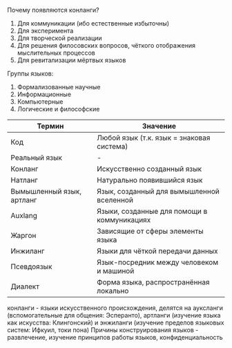 Почему появляются конланги?
1. Для коммуникации (ибо естественные избыточны)
2. Для эксперимента 
3. Для творческой реализации
4. Для решения филосовских вопросов, чёткого отображения мыслительных процессов
5. Для ревитализации мёртвых языков

Группы языков:
1. Формализованные научные
2. Информационные
3. Компьютерные
4. Логические и философские

| Термин                    | Значение                                    |
| ------------------------- | ------------------------------------------- |
| Код                       | Любой язык (т.к. язык = знаковая система)   |
| Реальный язык             | -                                           |
| Конланг                   | Искусственно созданный язык                 |
| Натланг                   | Натурально появившийся язык                 |
| Вымышленный язык, артланг | Язык, созданный для вымышленной вселенной   |
| Auxlang                   | Языки, созданные для помощи в коммуникациях |
| Жаргон                    | Зависящие от сферы элементы языка           |
| Инжиланг                  | Языки для чёткой передачи данных            | 
| Псевдоязык                | Язык-посредник между человеком и машиной    |
| Диалект                   | Форма языка, распространённая локально      |

конланги - языки искусственного происхождения, делятся на ауксланги (вспомогательные для общения: Эсперанто), артланги (изучение языка как искусства: Клингонский) и энжиланги (изучение пределов языковых систем: Ифкуил, токи пона)
Причины конструирования языков - развлечение, изучение принципов работы языков, конфиденциальность